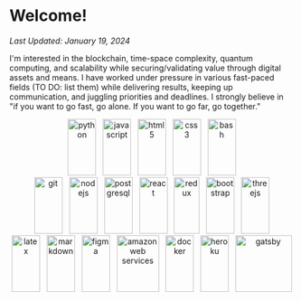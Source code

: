 # Welcome!

_Last Updated: January 19, 2024_

I'm interested in the blockchain, time-space complexity, quantum computing, and scalability while securing/validating value through digital assets and means. I have worked under pressure in various fast-paced fields (TO DO: list them) while delivering results, keeping up communication, and juggling priorities and deadlines. I strongly believe in "if you want to go fast, go alone. If you want to go far, go together."

<div align="center" justify-content="space-between">
      <div>
        <img src="https://cdn.jsdelivr.net/gh/devicons/devicon/icons/python/python-original.svg" height="100" width="50" alt="python" /> &nbsp;
        <img src="https://cdn.jsdelivr.net/gh/devicons/devicon/icons/javascript/javascript-original.svg" height="100" width="50" alt="javascript" /> &nbsp;
        <img src="https://cdn.jsdelivr.net/gh/devicons/devicon/icons/html5/html5-original-wordmark.svg" height="100" width="50" alt="html5" /> &nbsp;
        <img src="https://cdn.jsdelivr.net/gh/devicons/devicon/icons/css3/css3-original-wordmark.svg" height="100" width="50" alt="css3" /> &nbsp;
        <img src="https://cdn.jsdelivr.net/gh/devicons/devicon/icons/bash/bash-original.svg" height="100" width="50" alt="bash" />
      </div>
      <div>
        <img src="https://cdn.jsdelivr.net/gh/devicons/devicon/icons/git/git-original-wordmark.svg" height="100" width="50" alt="git" /> &nbsp;
        <img src="https://cdn.jsdelivr.net/gh/devicons/devicon/icons/nodejs/nodejs-original.svg" height="100" width="50" alt="nodejs" /> &nbsp;
        <img src="https://cdn.jsdelivr.net/gh/devicons/devicon/icons/postgresql/postgresql-original-wordmark.svg" height="100" width="50" alt="postgresql" /> &nbsp;
        <img src="https://cdn.jsdelivr.net/gh/devicons/devicon/icons/react/react-original.svg" height="100" width="50" alt="react" /> &nbsp;
        <img src="https://cdn.jsdelivr.net/gh/devicons/devicon/icons/redux/redux-original.svg" height="100" width="45" alt="redux" /> &nbsp;
        <img src="https://cdn.jsdelivr.net/gh/devicons/devicon/icons/bootstrap/bootstrap-plain-wordmark.svg" height="100" width="50" alt="bootstrap" /> &nbsp;
        <img src="https://cdn.jsdelivr.net/gh/devicons/devicon/icons/threejs/threejs-original-wordmark.svg" height="100" width="50" alt="threejs" />
      </div>
      <div>
        <img src="https://cdn.jsdelivr.net/gh/devicons/devicon/icons/latex/latex-original.svg" height="100" width="50" alt="latex" /> &nbsp;
        <img src="https://cdn.jsdelivr.net/gh/devicons/devicon/icons/markdown/markdown-original.svg" height="100" width="50" alt="markdown" /> &nbsp;   
        <img src="https://cdn.jsdelivr.net/gh/devicons/devicon/icons/figma/figma-original.svg" height="100" width="50" alt="figma" /> &nbsp;
        <img src="https://cdn.jsdelivr.net/gh/devicons/devicon/icons/amazonwebservices/amazonwebservices-original-wordmark.svg" height="100" width="75" alt="amazon web services" /> &nbsp;
        <img src="https://cdn.jsdelivr.net/gh/devicons/devicon/icons/docker/docker-original-wordmark.svg" height="100" width="50" alt="docker" /> &nbsp;
        <img src="https://cdn.jsdelivr.net/gh/devicons/devicon/icons/heroku/heroku-original-wordmark.svg" height="100" width="50" alt="heroku" /> &nbsp;
        <img src="https://cdn.jsdelivr.net/gh/devicons/devicon/icons/gatsby/gatsby-original-wordmark.svg" height="100" width="100" alt="gatsby" />
      </div>
    </div>
